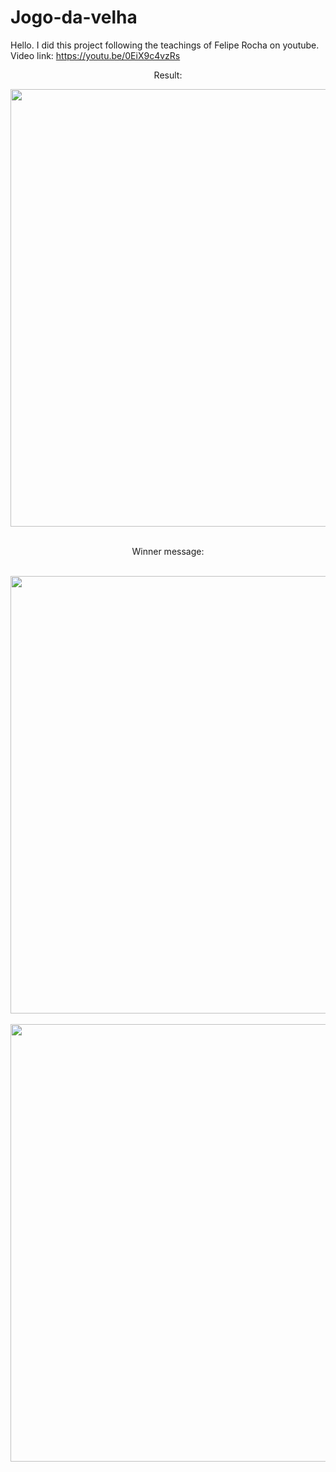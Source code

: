 # Jogo-da-velha
Hello. I did this project following the teachings of Felipe Rocha on youtube. Video link: https://youtu.be/0EiX9c4vzRs

<p align="center">Result:</p>

<div align="center">
<img src="https://user-images.githubusercontent.com/105602909/189669447-ccb3cafd-77bd-4d3d-af5e-7d0a834328ba.png" width="700px" />
</div>
</br>
<p align="center">Winner message:</p>
</br>
<div align="center">
<img src="https://user-images.githubusercontent.com/105602909/189670492-c3690864-2773-4bfd-a331-44b78eaec51d.png" width="700px" />
</div>
</br>

<div align="center">
<img src="https://user-images.githubusercontent.com/105602909/190272621-6e3da41d-773c-42ab-a8b9-55642cd242f1.png" width="700px" />
</div>

